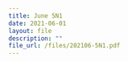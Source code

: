 ```yaml
---
title: June 5N1
date: 2021-06-01
layout: file
description: ""
file_url: /files/202106-5N1.pdf
---
```

